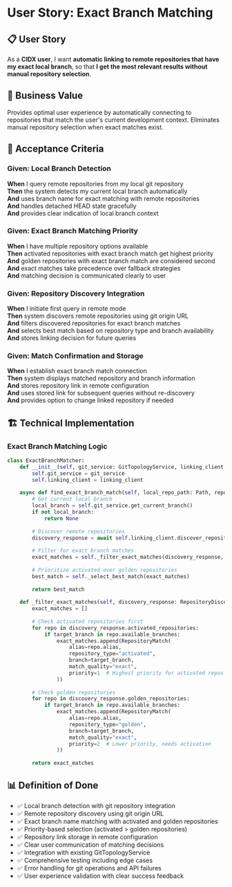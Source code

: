 # User Story: Exact Branch Matching

## 📋 **User Story**

As a **CIDX user**, I want **automatic linking to remote repositories that have my exact local branch**, so that **I get the most relevant results without manual repository selection**.

## 🎯 **Business Value**

Provides optimal user experience by automatically connecting to repositories that match the user's current development context. Eliminates manual repository selection when exact matches exist.

## 📝 **Acceptance Criteria**

### Given: Local Branch Detection
**When** I query remote repositories from my local git repository  
**Then** the system detects my current local branch automatically  
**And** uses branch name for exact matching with remote repositories  
**And** handles detached HEAD state gracefully  
**And** provides clear indication of local branch context  

### Given: Exact Branch Matching Priority
**When** I have multiple repository options available  
**Then** activated repositories with exact branch match get highest priority  
**And** golden repositories with exact branch match are considered second  
**And** exact matches take precedence over fallback strategies  
**And** matching decision is communicated clearly to user  

### Given: Repository Discovery Integration
**When** I initiate first query in remote mode  
**Then** system discovers remote repositories using git origin URL  
**And** filters discovered repositories for exact branch matches  
**And** selects best match based on repository type and branch availability  
**And** stores linking decision for future queries  

### Given: Match Confirmation and Storage
**When** I establish exact branch match connection  
**Then** system displays matched repository and branch information  
**And** stores repository link in remote configuration  
**And** uses stored link for subsequent queries without re-discovery  
**And** provides option to change linked repository if needed  

## 🏗️ **Technical Implementation**

### Exact Branch Matching Logic
```python
class ExactBranchMatcher:
    def __init__(self, git_service: GitTopologyService, linking_client: RepositoryLinkingClient):
        self.git_service = git_service
        self.linking_client = linking_client
    
    async def find_exact_branch_match(self, local_repo_path: Path, repo_url: str) -> Optional[RepositoryLink]:
        # Get current local branch
        local_branch = self.git_service.get_current_branch()
        if not local_branch:
            return None
        
        # Discover remote repositories
        discovery_response = await self.linking_client.discover_repositories(repo_url)
        
        # Filter for exact branch matches
        exact_matches = self._filter_exact_matches(discovery_response, local_branch)
        
        # Prioritize activated over golden repositories
        best_match = self._select_best_match(exact_matches)
        
        return best_match
    
    def _filter_exact_matches(self, discovery_response: RepositoryDiscoveryResponse, target_branch: str) -> List[RepositoryMatch]:
        exact_matches = []
        
        # Check activated repositories first
        for repo in discovery_response.activated_repositories:
            if target_branch in repo.available_branches:
                exact_matches.append(RepositoryMatch(
                    alias=repo.alias,
                    repository_type="activated",
                    branch=target_branch,
                    match_quality="exact",
                    priority=1  # Highest priority for activated repos
                ))
        
        # Check golden repositories
        for repo in discovery_response.golden_repositories:
            if target_branch in repo.available_branches:
                exact_matches.append(RepositoryMatch(
                    alias=repo.alias,
                    repository_type="golden",
                    branch=target_branch,
                    match_quality="exact",
                    priority=2  # Lower priority, needs activation
                ))
        
        return exact_matches
```

## 📊 **Definition of Done**

- ✅ Local branch detection with git repository integration
- ✅ Remote repository discovery using git origin URL
- ✅ Exact branch name matching with activated and golden repositories
- ✅ Priority-based selection (activated > golden repositories)
- ✅ Repository link storage in remote configuration
- ✅ Clear user communication of matching decisions
- ✅ Integration with existing GitTopologyService
- ✅ Comprehensive testing including edge cases
- ✅ Error handling for git operations and API failures
- ✅ User experience validation with clear success feedback